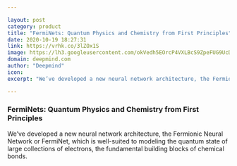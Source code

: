 ```yaml
---

layout: post
category: product
title: "FermiNets: Quantum Physics and Chemistry from First Principles"
date: 2020-10-19 18:27:31
link: https://vrhk.co/3lZOx1S
image: https://lh3.googleusercontent.com/okVedh5EOrcP4VXLBcS9ZpeFUG9UcDEHNyMCe7kUrEt7CMnYROv4caYVNPB-eaGzSTAVXPfJp1CaOcQSsh9NFWwbkEzHyRXL9kiCLYY
domain: deepmind.com
author: "Deepmind"
icon: 
excerpt: "We’ve developed a new neural network architecture, the Fermionic Neural Network or FermiNet, which is well-suited to modeling the quantum state of large collections of electrons, the fundamental building blocks of chemical bonds."

---
```


### FermiNets: Quantum Physics and Chemistry from First Principles

We’ve developed a new neural network architecture, the Fermionic Neural Network or FermiNet, which is well-suited to modeling the quantum state of large collections of electrons, the fundamental building blocks of chemical bonds.